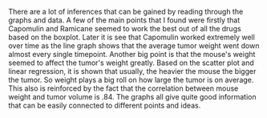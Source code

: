 There are a lot of inferences that can be gained by reading through the graphs and data. A few of the main points that I found were firstly that Capomulin and Ramicane seemed to work the best out of all the drugs based on the boxplot. Later it is see that Capomulin worked extremely well over time as the line graph shows that the average tumor weight went down almost every single timepoint. Another big point is that the mouse's weight seemed to affect the tumor's weight greatly. Based on the scatter plot and linear regression, it is shown that usually, the heavier the mouse the bigger the tumor. So weight plays a big roll on how large the tumor is on average. This also is reinforced by the fact that the correlation between mouse weight and tumor volume is .84. The graphs all give quite good information that can be easily connected to different points and ideas.